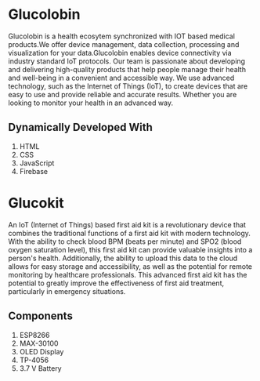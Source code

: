 # Glucolobin
Glucolobin is a health ecosytem synchronized with IOT based medical products.We offer device management, data collection, processing and visualization for your data.Glucolobin enables device connectivity via industry standard IoT protocols. Our team is passionate about developing and delivering high-quality products that help people manage their health and well-being in a convenient and accessible way. We use advanced technology, such as the Internet of Things (IoT), to create devices that are easy to use and provide reliable and accurate results. Whether you are looking to monitor your health in an advanced way.

## Dynamically Developed With
1. HTML
2. CSS
3. JavaScript
4. Firebase

# Glucokit
An IoT (Internet of Things) based first aid kit is a revolutionary device that combines the traditional functions of a first aid kit with modern technology. With the ability to check blood BPM (beats per minute) and SPO2 (blood oxygen saturation level), this first aid kit can provide valuable insights into a person's health. Additionally, the ability to upload this data to the cloud allows for easy storage and accessibility, as well as the potential for remote monitoring by healthcare professionals. This advanced first aid kit has the potential to greatly improve the effectiveness of first aid treatment, particularly in emergency situations.

## Components
1. ESP8266
2. MAX-30100
3. OLED Display
4. TP-4056
5. 3.7 V Battery 
